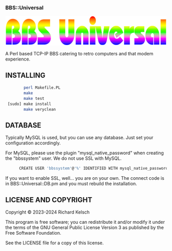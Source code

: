 ### BBS::Universal

![BBS::Universal Logo](files/main/BBS_Universal.png?raw=true "BBS::Universal")

A Perl based TCP-IP BBS catering to retro computers and that modem experience.

## INSTALLING

```bash
        perl Makefile.PL
        make
        make test
 [sudo] make install
        make veryclean
```

## DATABASE

Typically MySQL is used, but you can use any database.  Just set your configuration accordingly.

For MySQL, please use the plugin "mysql_native_password" when creating the "bbssystem" user.  We do not use SSL with MySQL.

```bash
      CREATE USER 'bbssystem'@'%' IDENTIFIED WITH mysql_native_password BY 'yourpassword';
```

If you want to enable SSL, well... you are on your own.  The connect code is in BBS::Universal::DB.pm and you must rebuild the installation.

## LICENSE AND COPYRIGHT

Copyright © 2023-2024 Richard Kelsch

This program is free software; you can redistribute it and/or modify it under the terms of the GNU General Public License Version 3 as published by the Free Software Foundation.

See the LICENSE file for a copy of this license.

